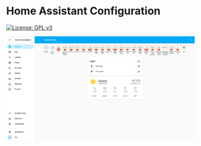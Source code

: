 # Home Assistant Configuration

[![License: GPL v3](https://img.shields.io/badge/License-MIT-green.svg)](https://github.com/ldab/my-home-assistant/blob/master/LICENSE)

![](dashboard.png)